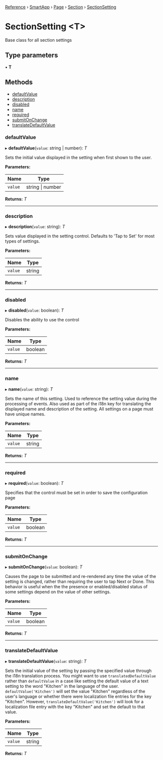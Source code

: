 [Reference](../README.md) › [SmartApp](_smart_app_d_.smartapp.md) › [Page](_pages_page_d_.page.md) › [Section](_pages_section_d_.section.md) ›  [SectionSetting](_pages_section_setting_d_.sectionsetting.md)

# SectionSetting <**T**>

Base class for all section settings

## Type parameters

▪ **T**

## Methods

* [defaultValue](_pages_section_setting_d_.sectionsetting.md#defaultvalue)
* [description](_pages_section_setting_d_.sectionsetting.md#description)
* [disabled](_pages_section_setting_d_.sectionsetting.md#disabled)
* [name](_pages_section_setting_d_.sectionsetting.md#name)
* [required](_pages_section_setting_d_.sectionsetting.md#required)
* [submitOnChange](_pages_section_setting_d_.sectionsetting.md#submitonchange)
* [translateDefaultValue](_pages_section_setting_d_.sectionsetting.md#translatedefaultvalue)


###  defaultValue

▸ **defaultValue**(`value`: string | number): *T*

Sets the initial value displayed in the setting when first shown to the user.

**Parameters:**

Name | Type |
------ | ------ |
`value` | string &#124; number |

**Returns:** *T*

___

###  description

▸ **description**(`value`: string): *T*

Sets value displayed in the setting control. Defaults to 'Tap to Set' for most types of settings.

**Parameters:**

Name | Type |
------ | ------ |
`value` | string |

**Returns:** *T*

___

###  disabled

▸ **disabled**(`value`: boolean): *T*

Disables the ability to use the control

**Parameters:**

Name | Type |
------ | ------ |
`value` | boolean |

**Returns:** *T*

___

###  name

▸ **name**(`value`: string): *T*

Sets the name of this setting. Used to reference the setting value during the processing of events. Also
used as part of the i18n key for translating the displayed name and description of the setting. All settings
on a page must have unique names.

**Parameters:**

Name | Type |
------ | ------ |
`value` | string |

**Returns:** *T*

___

###  required

▸ **required**(`value`: boolean): *T*

Specifies that the control must be set in order to save the configuration page

**Parameters:**

Name | Type |
------ | ------ |
`value` | boolean |

**Returns:** *T*

___

###  submitOnChange

▸ **submitOnChange**(`value`: boolean): *T*

Causes the page to be submitted and re-rendered any time the value of the setting is changed, rather than
requiring the user to tap Next or Done. This behavior is useful when the the presence or enabled/disabled
status of some settings depend on the value of other settings.

**Parameters:**

Name | Type |
------ | ------ |
`value` | boolean |

**Returns:** *T*

___

###  translateDefaultValue

▸ **translateDefaultValue**(`value`: string): *T*

Sets the initial value of the setting by passing the specified value through the i18n translation process.
You might want to use `translatedDefaultValue` rather than `defaultValue` in a case like setting the
default value of a text setting to the word "Kitchen" in the language of the user. `defaultValue('Kitchen')`
will set the value "Kitchen" regardless of the user's language or whether there were localization file entries
for the key "Kitchen". However, `translateDefaultValue('Kitchen')` will look for a localization file entry
with the key "Kitchen" and set the default to that value.

**Parameters:**

Name | Type |
------ | ------ |
`value` | string |

**Returns:** *T*


